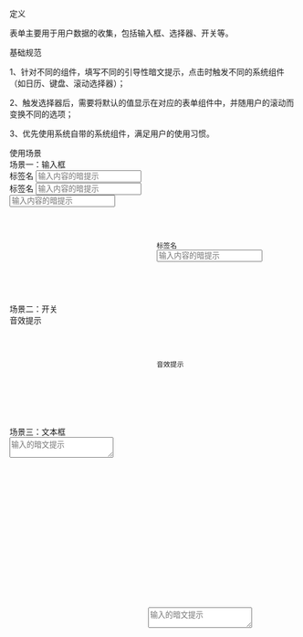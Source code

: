 <div class="spec-section mb40">
   <div class="mb40">
        <div class="fontsize-20 mb10">定义</div>
        <p class="mb20">表单主要用于用户数据的收集，包括输入框、选择器、开关等。</p>
    </div>
    <div class="mb40">
        <div class="fontsize-20 mb10">基础规范</div> 
        <p class="mb0">1、针对不同的组件，填写不同的引导性暗文提示，点击时触发不同的系统组件（如日历、键盘、滚动选择器）；</p>
        <p class="mb0">2、触发选择器后，需要将默认的值显示在对应的表单组件中，并随用户的滚动而变换不同的选项；</p>
        <p class="mb0">3、优先使用系统自带的系统组件，满足用户的使用习惯。</p>
    </div> 
    <div class="mb40">
        <div class="fontsize-20 mb10">使用场景</div> 
        <div class="example demo1">
            <div class="content" style="overflow:hidden;">
                <div class="content-header">
                    <div>场景一：输入框</div> 
                </div> 
                <div class="content-body pd0">
                    <div class="content-show">
                       <div class="demo_content">
                            <div class="phone_demo">
                                <div class="inputCol">
                                    <span class="colt">标签名</span> 
                                    <input type="text" placeholder="输入内容的暗提示"/>
                                </div> 
                            </div> 
                       </div> 
                       <div class="demo_content">
                            <div class="phone_demo">
                                <div class="inputCol">
                                    <span class="colIcon">标签名</span> 
                                    <input type="text" placeholder="输入内容的暗提示"/>
                                </div> 
                            </div> 
                       </div>
                       <div class="demo_content">
                            <div class="phone_demo">
                                <div class="inputCol">
                                    <input type="text" placeholder="输入内容的暗提示"/>
                                </div> 
                            </div> 
                       </div>
                    </div> 
                    <div class="content-pre">
                         <pre class="example-pre" style="border-top:none;">
                             <code class="hljs html xml">
                                <div class="inputCol">
                                    <span class="colt">标签名</span> 
                                    <input type="text" placeholder="输入内容的暗提示"/>
                                </div>
                             </code>
                         </pre> 
                     </div>
                 </div> 
             </div> 
      </div>
        <!--demo1end-->
        <div class="example demo1">
            <div class="content" style="overflow:hidden;">
                <div class="content-header">
                    <div>场景二：开关</div> 
                </div> 
                <div class="content-body pd0">
                    <div class="content-show">
                       <div class="demo_content">
                            <div class="phone_demo">
                                <div class="ToggleCol">
                                    <span class="colt">音效提示</span> 
                                    <div class="toggleBtn off"><i ></i></div>
                                </div> 
                            </div> 
                       </div> 
                    </div> 
                    <div class="content-pre">
                         <pre class="example-pre" style="border-top:none;">
                             <code class="hljs html xml">
                                <div class="ToggleCol">
                                    <span class="colt">音效提示</span> 
                                    <div class="toggleBtn off"><i ></i></div>
                                </div>
                             </code>
                         </pre> 
                     </div>
                 </div> 
             </div> 
      </div>
      <!--demo2-->
      <div class="example demo1">
            <div class="content" style="overflow:hidden;">
                <div class="content-header">
                    <div>场景三：文本框</div> 
                </div> 
                <div class="content-body pd0">
                    <div class="content-show">
                       <div class="demo_content" style="height:268px;">
                            <div class="phone_demo" style="height:268px;">
                                 <textarea placeholder="输入的暗文提示"></textarea>
                            </div> 
                       </div> 
                    </div> 
                    <div class="content-pre">
                         <pre class="example-pre" style="border-top:none;">
                             <code class="hljs html xml">
                                  <textarea placeholder="输入的暗文提示"></textarea>
                             </code>
                         </pre> 
                     </div>
                 </div> 
             </div> 
      </div>
      <!--demo3-->
</div>
<script>
    $('.inputCol input').on('focus',function(){
       $(this).parent().addClass('active'); 
    })
    $('.inputCol input').on('blur',function(){
       $(this).parent().removeClass('active'); 
    })
    $('.toggleBtn').on('click',function(){
        if($(this).hasClass('off')){
            $(this).removeClass('off').addClass('on'); 
        }else if($(this).hasClass('on')){
            $(this).removeClass('on').addClass('off');
       } 
    });
</script>
